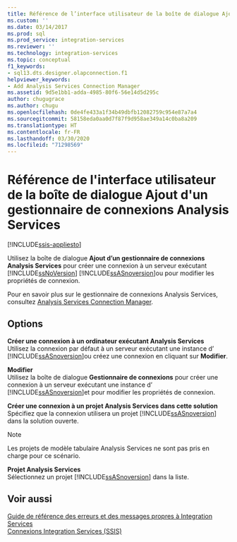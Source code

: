```yaml
---
title: Référence de l’interface utilisateur de la boîte de dialogue Ajout d’un gestionnaire de connexions Analysis Services | Microsoft Docs
ms.custom: ''
ms.date: 03/14/2017
ms.prod: sql
ms.prod_service: integration-services
ms.reviewer: ''
ms.technology: integration-services
ms.topic: conceptual
f1_keywords:
- sql13.dts.designer.olapconnection.f1
helpviewer_keywords:
- Add Analysis Services Connection Manager
ms.assetid: 9d5e1bb1-adda-4985-80f6-56e14d5d295c
author: chugugrace
ms.author: chugu
ms.openlocfilehash: 0de4fe433a1f34b49dbfb12082759c954e87a7a4
ms.sourcegitcommit: 58158eda0aa0d7f87f9d958ae349a14c0ba8a209
ms.translationtype: HT
ms.contentlocale: fr-FR
ms.lasthandoff: 03/30/2020
ms.locfileid: "71298569"
---
```

# <a name="add-analysis-services-connection-manager-dialog-box-ui-reference"></a>Référence de l'interface utilisateur de la boîte de dialogue Ajout d'un gestionnaire de connexions Analysis Services

[!INCLUDE[ssis-appliesto](../../includes/ssis-appliesto-ssvrpluslinux-asdb-asdw-xxx.md)]


  Utilisez la boîte de dialogue **Ajout d’un gestionnaire de connexions Analysis Services** pour créer une connexion à un serveur exécutant [!INCLUDE[ssNoVersion](../../includes/ssnoversion-md.md)] [!INCLUDE[ssASnoversion](../../includes/ssasnoversion-md.md)]ou pour modifier les propriétés de connexion.  
  
 Pour en savoir plus sur le gestionnaire de connexions Analysis Services, consultez [Analysis Services Connection Manager](../../integration-services/connection-manager/analysis-services-connection-manager.md).  
  
## <a name="options"></a>Options  
 **Créer une connexion à un ordinateur exécutant Analysis Services**  
 Utilisez la connexion par défaut à un serveur exécutant une instance d’ [!INCLUDE[ssASnoversion](../../includes/ssasnoversion-md.md)]ou créez une connexion en cliquant sur **Modifier**.  
  
 **Modifier**  
 Utilisez la boîte de dialogue **Gestionnaire de connexions** pour créer une connexion à un serveur exécutant une instance d’ [!INCLUDE[ssASnoversion](../../includes/ssasnoversion-md.md)]et pour modifier les propriétés de connexion.  
  
 **Créer une connexion à un projet Analysis Services dans cette solution**  
 Spécifiez que la connexion utilisera un projet [!INCLUDE[ssASnoversion](../../includes/ssasnoversion-md.md)] dans la solution ouverte.  
  
> [!NOTE]  
>  Les projets de modèle tabulaire Analysis Services ne sont pas pris en charge pour ce scénario.  
  
 **Projet Analysis Services**  
 Sélectionnez un projet [!INCLUDE[ssASnoversion](../../includes/ssasnoversion-md.md)] dans la liste.  
  
## <a name="see-also"></a>Voir aussi  
 [Guide de référence des erreurs et des messages propres à Integration Services](../../integration-services/integration-services-error-and-message-reference.md)   
 [Connexions Integration Services &#40;SSIS&#41;](../../integration-services/connection-manager/integration-services-ssis-connections.md)  
  
  
